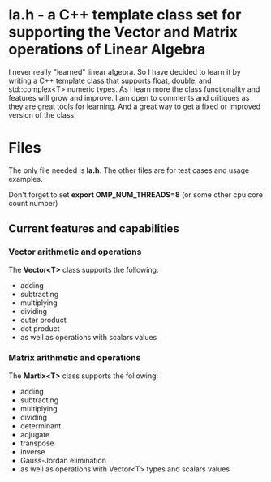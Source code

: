 # la.h - a C++ template class set for supporting the Vector and Matrix operations of Linear Algebra

I never really "learned" linear algebra.  So I have decided to learn it by writing a C++ template class that supports float, double, and std::complex\<T\> numeric types.  As I learn more the class functionality and features will grow and improve.  I am open to comments and critiques as they are great tools for learning.  And a great way to get a fixed or improved version of the class.


# Files

The only file needed is **la.h**.  The other files are for test cases and usage examples.

Don't forget to set **export OMP_NUM_THREADS=8** (or some other cpu core count number)

## Current features and capabilities

### Vector arithmetic and operations
The **Vector\<T\>** class supports the following:
* adding
* subtracting
* multiplying
* dividing
* outer product
* dot product
* as well as operations with scalars values


### Matrix arithmetic and operations
The **Martix\<T\>** class supports the following:
* adding
* subtracting
* multiplying
* dividing
* determinant
* adjugate
* transpose
* inverse
* Gauss-Jordan elimination
* as well as operations with Vector\<T\> types and scalars values



